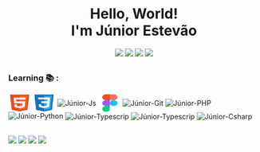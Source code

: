 <h1 align="center">Hello, World! <br> I'm Júnior Estevão</h1>

<div align="center">
<img height="150em" src="https://github-profile-summary-cards.vercel.app/api/cards/profile-details?username=junioresttevao&theme=tokyonight"/> 
<img height="150em" src="https://github-readme-stats.vercel.app/api?username=junioresttevao&show_icons=true&theme=tokyonight&include_all_commits=true&count_private=false&hide_border=true"/> <img height="150em" src="https://github-readme-stats.vercel.app/api/top-langs/?username=junioresttevao&layout=compact&langs_count=7&theme=tokyonight&hide_border=true"/>
<img height="150em" src="https://github-readme-streak-stats.herokuapp.com/?user=junioresttevao&theme=tokyonight&hide_border=true"/>

 ##
</div>
  
<div>
  <h3>Learning 📚 : </h3>
  <img align="center" alt="Júnior-HTML" height="35" width="45" src="https://raw.githubusercontent.com/devicons/devicon/master/icons/html5/html5-original.svg"/>
  <img align="center" alt="Júnior-CSS" height="35" width="45" src="https://raw.githubusercontent.com/devicons/devicon/master/icons/css3/css3-original.svg"/>
  <img align="center" alt="Júnior-Js" height="35" width="45" src="https://cdn.jsdelivr.net/gh/devicons/devicon/icons/javascript/javascript-original.svg"/>
  <img align="center" alt="Júnior-Figma" height="35" width="45" src="https://raw.githubusercontent.com/devicons/devicon/master/icons/figma/figma-original.svg"/>
  <img align="center" alt="Júnior-Git" height="35" width="45" src="https://cdn.jsdelivr.net/gh/devicons/devicon/icons/git/git-original.svg"/>
  <img align="center" alt="Júnior-PHP" height="35" width="45" src="https://cdn.jsdelivr.net/gh/devicons/devicon/icons/php/php-original.svg"/>
  <img alig="center" alt="Júnior-Python" height="35" width="45" src="https://cdn.jsdelivr.net/gh/devicons/devicon/icons/python/python-original.svg" />
  <img align="center" alt="Júnior-Typescrip" height="35" width="45" src="https://cdn.jsdelivr.net/gh/devicons/devicon/icons/typescript/typescript-original.svg"/>
  <img align="center" alt="Júnior-Typescrip" height="35" width="45" src="https://cdn.jsdelivr.net/gh/devicons/devicon/icons/angularjs/angularjs-original.svg"/>
  <img align="center" alt="Júnior-Csharp" height="35" width="45" src="https://cdn.jsdelivr.net/gh/devicons/devicon/icons/csharp/csharp-original.svg"/>
  
##
 
<div>
<!--CONTATOS -->
<a href="https://instagram.com/junioresttevao" target="_blank"><img src="https://img.shields.io/badge/-Instagram-%23E4405F?style=for-the-badge&logo=instagram&logoColor=white" target="_blank"></a>
<a href = "mailto:junioresttevao@hotmail.com" target="_blank"><img src="https://img.shields.io/badge/Microsoft_Outlook-0078D4?style=for-the-badge&logo=microsoft-outlook&logoColor=white" target="_blank"></a>
<a href = "https://wa.me/5583993897209"><img src="https://img.shields.io/badge/WhatsApp-25D366?style=for-the-badge&logo=whatsapp&logoColor=white" target="_blank"></a>
<a href="https://www.linkedin.com/in/juniorestevao" target="_blank"><img src="https://img.shields.io/badge/-LinkedIn-%230077B5?style=for-the-badge&logo=linkedin&logoColor=white" target="_blank"></a>
  
</div>
  



  


